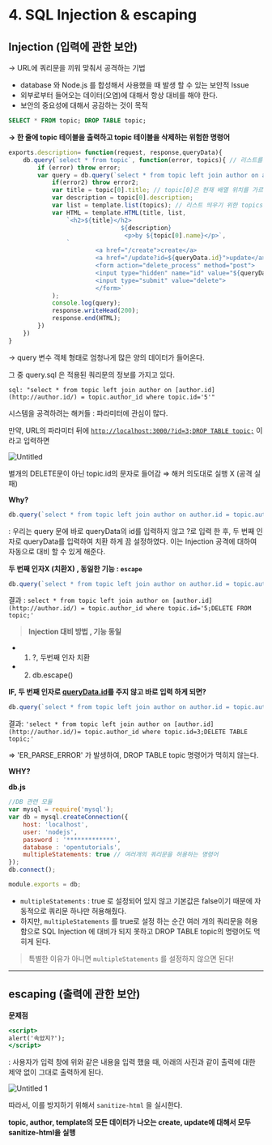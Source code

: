 # 4. SQL Injection & escaping

## Injection (입력에 관한 보안)

→ URL에 쿼리문을 끼워 맞춰서 공격하는 기법 

- database 와 Node.js 를 합성해서 사용했을 때 발생 할 수 있는 보안적 Issue
- 외부로부터 들어오는 데이터(오염)에 대해서 항상 대비를 해야 한다.
- 보안의 중요성에 대해서 공감하는 것이 목적

```sql
SELECT * FROM topic; DROP TABLE topic; 
```

**→ 한 줄에 topic 테이블을 출력하고 topic 테이블을 삭제하는 위험한 명령어** 

```jsx
exports.description= function(request, response,queryData){
    db.query(`select * from topic`, function(error, topics){ // 리스트를 만들기 위해
        if (error) throw error;
        var query = db.query(`select * from topic left join author on author.id = topic.author_id where topic.id=?`,[queryData.id],function(error2, topic){
            if(error2) throw error2;
            var title = topic[0].title; // topic[0]은 현재 배열 위치를 가르킨다.
            var description = topic[0].description;
            var list = template.list(topics); // 리스트 띄우기 위한 topics
            var HTML = template.HTML(title, list,
                `<h2>${title}</h2>
                               ${description}
                                <p>by ${topic[0].name}</p>`,
                `
                        <a href="/create">create</a>
                        <a href="/update?id=${queryData.id}">update</a> 
                        <form action="delete_process" method="post">
                        <input type="hidden" name="id" value="${queryData.id}">
                        <input type="submit" value="delete">
                        </form>`
            );
            console.log(query);
            response.writeHead(200);
            response.end(HTML);
        })
    })
}
```

→ query 변수 객체 형태로 엄청나게 많은 양의 데이터가 들어온다. 

그 중 query.sql 은 적용된 쿼리문의 정보를 가지고 있다. 

`sql: "select * from topic left join author on [author.id](http://author.id/) = topic.author_id where topic.id='5'"`

시스템을 공격하려는 해커들 : 파라미터에 관심이 많다. 

만약, URL의 파라미터 뒤에 [`http://localhost:3000/?id=3;DROP TABLE topic;`](http://localhost:3000/?id=3;DROP%20TABLE%20topic;) 이라고 입력하면 

![Untitled](https://user-images.githubusercontent.com/63600953/109412069-49f3fe00-79e9-11eb-8477-8d4a798b3a17.png)

별개의 DELETE문이 아닌 topic.id의 문자로 들어감 ⇒ 해커 의도대로 실행 X (공격 실패) 

**Why?** 

```jsx
db.query(`select * from topic left join author on author.id = topic.author_id where topic.id=?`,[queryData.id],function(error2, topic){}
```

: 우리는 query 문에 바로 queryData의 id를 입력하지 않고 ?로 입력 한 후, 두 번째 인자로 queryData를 입력하여 치환 하게 끔 설정하였다. 이는 Injection 공격에 대하여 자동으로 대비 할 수 있게 해준다.  

**두 번째 인자X (치환X) , 동일한 기능 : `escape`** 

```jsx
db.query(`select * from topic left join author on author.id = topic.author_id where topic.id=${db.escape(queryData.id)`,function(error2, topic){}
```

결과 : `select * from topic left join author on [author.id](http://author.id/) = topic.author_id where topic.id='5;DELETE FROM topic;'`

> **Injection 대비 방법 , 기능 동일**

- 1. ?, 두번째 인자 치환
- 2. db.escape()

**IF, 두 번째 인자로 [queryData.id](http://querydata.id)를 주지 않고 바로 입력 하게 되면?** 

```jsx
db.query(`select * from topic left join author on author.id = topic.author_id where topic.id=queryData.id`,function(error2, topic){}
```

결과: `'select * from topic left join author on [author.id](http://author.id/)= topic.author_id where topic.id=3;DELETE TABLE topic;'` 

⇒ 'ER_PARSE_ERROR' 가 발생하여, DROP TABLE topic 명령어가 먹히지 않는다. 

**WHY?**

**db.js**

```jsx
//DB 관련 모듈
var mysql = require('mysql');
var db = mysql.createConnection({
    host: 'localhost',
    user: 'nodejs',
    password : '*************',
    database : 'opentutorials',
    multipleStatements: true // 여러개의 쿼리문을 허용하는 명령어
});
db.connect();

module.exports = db;
```

- `multipleStatements` : true 로 설정되어 있지 않고 기본값은 false이기 때문에 자동적으로 쿼리문 하나만 허용해줬다.
- 하지만, `multipleStatements` 를 true로 설정 하는 순간 여러 개의 쿼리문을 허용함으로 SQL Injection 에 대비가 되지 못하고 DROP TABLE topic의 명령어도 먹히게 된다.

> 특별한 이유가 아니면 `multipleStatements` 를 설정하지 않으면 된다!

---

## escaping (출력에 관한 보안)

**문제점**

```jsx
<script> 
alert('속았지?');
</script> 
```

: 사용자가 입력 창에 위와 같은 내용을 입력 했을 때, 아래의 사진과 같이 출력에 대한 제약 없이 그대로 출력하게 된다.  

![Untitled 1](https://user-images.githubusercontent.com/63600953/109412091-5c6e3780-79e9-11eb-83a1-b6ee46e69c25.png)

 따라서, 이를 방지하기 위해서 `sanitize-html` 을 실시한다. 

**topic, author, template의 모든 데이터가 나오는 create, update에 대해서 모두 sanitize-html을 실행**